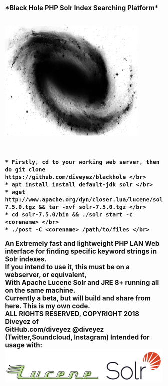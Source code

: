 <h2>*Black Hole PHP Solr Index Searching Platform*</p></br>
<img src="images/blackhole.png" height="350" width="425"></img></br>
<p style=" font-size= 15px;"></br>

```
* Firstly, cd to your working web server, then do git clone https://github.com/diveyez/blackhole </br>
* apt install install default-jdk solr </br>
* wget http://www.apache.org/dyn/closer.lua/lucene/solr/7.5.0/solr-7.5.0.tgz && tar -xvf solr-7.5.0.tgz </br>
* cd solr-7.5.0/bin && ./solr start -c <corename> </br>
* ./post -C <corename> /path/to/files </br>
```

An Extremely fast and lightweight PHP LAN Web interface for finding specific keyword strings in Solr indexes.</br>
If you intend to use it, this must be on a webserver, or equivalent,</br>
With Apache Lucene Solr and JRE 8+ running all on the same machine.</br>
Currently a beta, but will build and share from here. This is my own code.</br>
ALL RIGHTS RESERVED, COPYRIGHT 2018 Diveyez of <a href="https://r2nhosting.com/"></a></br>
GitHub.com/diveyez @diveyez (Twitter,Soundcloud, Instagram)
Intended for usage with:
<a href="lucene.apache.org/solr"><img src="images/solr.png"></img></a></p>
